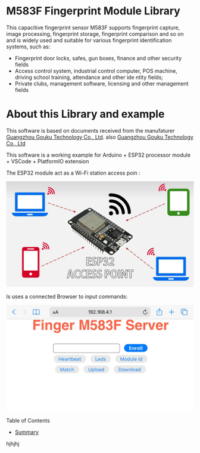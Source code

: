 # M583F Fingerprint Module Library

This capacitive fingerprint sensor M583F supports fingerprint capture, image processing, fingerprint storage, fingerprint comparison and so on and  is widely used and suitable for various fingerprint identification systems, such as:

* Fingerprint door locks, safes, gun boxes, finance and other security fields
* Access control system, industrial control computer, POS machine, driving school
training, attendance and other ide ntity fields;
* Private clubs, management software, licensing and other management fields

# About this Library and example

This software is based on documents received from the manufaturer [Guangzhou Gouku Technology Co., Ltd](https://gocool.en.alibaba.com/company_profile.html?spm=a2700.details.0.0.6c8b5b8emXWpxZ).
also  [Guangzhou Gouku Technology Co., Ltd](http://www.zyjjhome.com/)

This software is a working example for Arduino + ESP32 processor module + VSCode + PlatformIO extension

The ESP32 module act as a Wi-Fi station access poin :

![access point](assets/ESP32-access-point.webp)


Is uses a connected Browser to input commands:

![Command Screen](assets/browserCommandScreen.jpeg)


 Table of Contents

* [Summary](#summary)

hjhjhj
